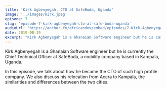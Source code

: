 ```yaml
---
title: 'Kirk Agbenyegah, CTO at SafeBoda, Uganda'
image: '../images/kirk.jpeg'
episode: 7
slug: 'episode-7-kirk-agbenyegah-cto-at-safe-boda-uganda'
audioUrl: "https://anchor.fm/africandev/embed/episodes/7-Kirk-Agbenyegah--CTO-at-SafeBoda--Uganda-e514j8"
date: 2019-08-19
excerpt: "Kirk Agbenyegah is a Ghanaian Software engineer but he is currently the Chief Technical Officer at SafeBoda, a mobility company based in Kampala, Uganda."
---
```


Kirk Agbenyegah is a Ghanaian Software engineer but he is currently the Chief Technical Officer at SafeBoda, a mobility company based in Kampala, Uganda.

In this episode, we talk about how he became the CTO of such high profile company. 
We also discuss his relocation from Accra to Kampala, the similarities and differences between the two cities.